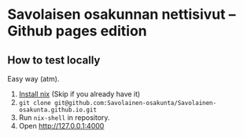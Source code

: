 # Savolaisen osakunnan nettisivut – Github pages edition

## How to test locally

Easy way (atm).

1. [Install nix](https://nixos.org/download.html) (Skip if you already have it)
2. `git clone git@github.com:Savolainen-osakunta/Savolainen-osakunta.github.io.git`
3. Run `nix-shell` in repository.
3. Open http://127.0.0.1:4000
